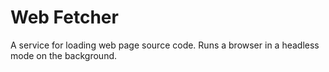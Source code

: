 # Web Fetcher

A service for loading web page source code.
Runs a browser in a headless mode on the background.